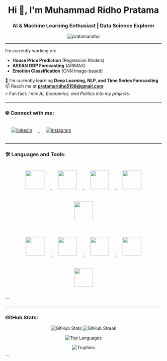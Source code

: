 <h1 align="center">Hi 👋, I'm Muhammad Ridho Pratama</h1>
<h3 align="center">AI & Machine Learning Enthusiast | Data Science Explorer</h3>

<p align="center">
  <img src="https://komarev.com/ghpvc/?username=pratamaridho&label=Profile%20views&color=0e75b6&style=flat" alt="pratamaridho" />
</p>

---

 I’m currently working on:
  - **House Price Prediction** (Regression Models)
  - **ASEAN GDP Forecasting** (ARIMAX)
  - **Emotion Classification** (CNN Image-based)

🌱 I’m currently learning **Deep Learning, NLP, and Time Series Forecasting**  
📫 Reach me at **pratamaridho5158@gmail.com**  
⚡ Fun fact: *I mix AI, Economics, and Politics into my projects.*  

---

### 🌐 Connect with me:
<p align="left">
  <a href="https://linkedin.com/in/YOUR-LINKEDIN" target="_blank">
    <img src="https://skillicons.dev/icons?i=linkedin" alt="linkedin" style="margin: 20px;"/>
  </a>
  <a href="https://instagram.com/YOUR-INSTAGRAM" target="_blank">
    <img src="https://skillicons.dev/icons?i=instagram" alt="instagram" style="margin: 20px;" />
  </a>
</p>

---


### 🛠️ Languages and Tools:
<p align="center">
  <a href="https://www.python.org" target="_blank">
    <img src="https://skillicons.dev/icons?i=python" width="60" height="60" style="margin: 20px;" />
  </a>
  <a href="https://www.tensorflow.org" target="_blank">
    <img src="https://skillicons.dev/icons?i=tensorflow" width="60" height="60" style="margin: 20px;" />
  </a>
  <a href="https://pytorch.org" target="_blank">
    <img src="https://skillicons.dev/icons?i=pytorch" width="60" height="60" style="margin: 20px;" />
  </a>
  <a href="https://scikit-learn.org" target="_blank">
    <img src="https://skillicons.dev/icons?i=sklearn" width="60" height="60" style="margin: 20px;" />
  </a>
  <a href="https://opencv.org" target="_blank">
    <img src="https://skillicons.dev/icons?i=opencv" width="60" height="60" style="margin: 20px;" />
  </a>
</p>

<p align="center">
  <a href="https://www.mysql.com" target="_blank">
    <img src="https://skillicons.dev/icons?i=mysql" width="60" height="60" style="margin: 20px;" />
  </a>
  <a href="https://git-scm.com" target="_blank">
    <img src="https://skillicons.dev/icons?i=git" width="60" height="60" style="margin: 20px;" />
  </a>
  <a href="https://github.com" target="_blank">
    <img src="https://skillicons.dev/icons?i=github" width="60" height="60" style="margin: 20px;" />
  </a>
  <a href="https://code.visualstudio.com" target="_blank">
    <img src="https://skillicons.dev/icons?i=vscode" width="60" height="60" style="margin: 20px;" />
  </a>
  <a href="https://figma.com" target="_blank">
    <img src="https://skillicons.dev/icons?i=figma" width="60" height="60" style="margin: 20px;" />
  </a>
</p>
```




---

### GitHub Stats:
<p align="center">
  <img src="https://github-readme-stats.vercel.app/api?username=pratamaridho&show_icons=true&theme=radical" alt="GitHub Stats" />
  <img src="https://github-readme-streak-stats.herokuapp.com/?user=pratamaridho&theme=radical" alt="GitHub Streak" />
</p>

<p align="center">
  <img src="https://github-readme-stats.vercel.app/api/top-langs/?username=pratamaridho&layout=compact&theme=radical" alt="Top Languages" />
</p>

<p align="center">
  <img src="https://github-profile-trophy.vercel.app/?username=pratamaridho&theme=radical&row=1&column=6" alt="Trophies" />
</p>
```
